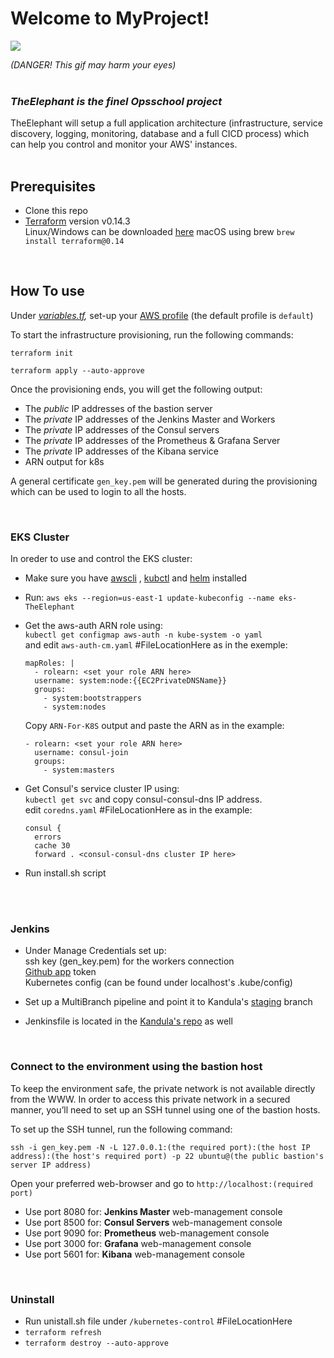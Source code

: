 # Welcome to MyProject!
![](https://media.giphy.com/media/XD9o33QG9BoMis7iM4/giphy.gif)

*(DANGER! This gif may harm your eyes)*
<br/>
<br/>
### *TheElephant is the finel Opsschool project*
TheElephant will setup a full application architecture (infrastructure, service discovery, logging, monitoring, database and a full CICD process) which can help you control and monitor your AWS' instances.       
<br/>

## Prerequisites

 - Clone this repo
 - [Terraform](https://www.terraform.io/) version v0.14.3  
 Linux/Windows can be downloaded [here](https://releases.hashicorp.com/terraform/0.14.3/) 
 macOS using brew `brew install terraform@0.14` 

<br/>

## How To use  

Under _[variables.tf](https://github.com/rotemad/TheElephant/blob/main/variables.tf),_ set-up your [AWS profile](https://docs.aws.amazon.com/cli/latest/userguide/cli-configure-files.html) (the default profile is `default`)

To start the infrastructure provisioning, run the following commands:

`terraform init`

`terraform apply --auto-approve`

Once the provisioning ends, you will get the following output:

 - The *public* IP addresses of the bastion server
 - The *private* IP addresses of the Jenkins Master and Workers
 - The *private* IP addresses of the Consul servers
 - The *private* IP addresses of the Prometheus & Grafana Server
 - The *private* IP addresses of the Kibana service
 - ARN output for k8s 


A general certificate `gen_key.pem` will be generated during the provisioning which can be used to login to all the hosts.

<br/>

### EKS Cluster
In oreder to use and control the EKS cluster:

 - Make sure you have    [awscli](https://docs.aws.amazon.com/cli/latest/userguide/install-cliv2.html)   , [kubctl](https://kubernetes.io/docs/tasks/tools/#kubectl)  and [helm](https://helm.sh/docs/intro/install/#through-package-managers)   installed  

- Run:
`aws eks --region=us-east-1 update-kubeconfig --name eks-TheElephant`  


- Get the aws-auth ARN role using:  
`kubectl get configmap aws-auth -n kube-system -o yaml`  
and edit `aws-auth-cm.yaml` #FileLocationHere as in the exemple:

      mapRoles: |
        - rolearn: <set your role ARN here>
        username: system:node:{{EC2PrivateDNSName}}
        groups:
          - system:bootstrappers
          - system:nodes
    Copy `ARN-For-K8S` output and paste the ARN as in the example:

      - rolearn: <set your role ARN here>
        username: consul-join
        groups:
          - system:masters

- Get Consul's service cluster IP using:  
`kubectl get svc`  and copy consul-consul-dns IP address.  
edit `coredns.yaml` #FileLocationHere as in the example:

      consul {
        errors
        cache 30
        forward . <consul-consul-dns cluster IP here>
 
- Run install.sh script 
<br/>


<br/>

### Jenkins
- Under Manage Credentials set up:   
ssh key (gen_key.pem) for the workers connection  
[Github app](https://docs.github.com/en/developers/apps/creating-a-github-app)  token  
Kubernetes config (can be found under localhost's .kube/config)

- Set up a MultiBranch pipeline and point it to Kandula's  [staging](https://github.com/rotemad/kandula_assignment/tree/staging) branch
- Jenkinsfile is located in the [Kandula's repo](https://github.com/rotemad/kandula_assignment) as well


<br/>

### Connect to the environment using the bastion host

To keep the environment safe, the private network is not available directly from the <span>WWW</span>.
In order to access this private network in a secured manner, you’ll need to set up an SSH tunnel using one of the bastion hosts.

To set up the SSH tunnel, run the following command:

    ssh -i gen_key.pem -N -L 127.0.0.1:(the required port):(the host IP address):(the host's required port) -p 22 ubuntu@(the public bastion's server IP address)

Open your preferred web-browser and go to `http://localhost:(required port)`
 - Use port 8080 for: **Jenkins Master** web-management console
 - Use port 8500 for: **Consul Servers** web-management console
 - Use port 9090 for: **Prometheus** web-management console
 - Use port 3000 for: **Grafana** web-management console
 - Use port 5601 for: **Kibana** web-management console

<br/>

### Uninstall

- Run unistall.sh file under `/kubernetes-control` #FileLocationHere
- `terraform refresh`
- `terraform destroy --auto-approve`
